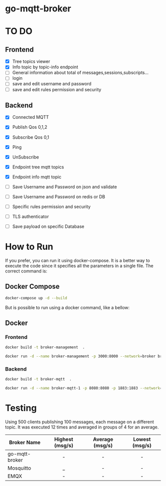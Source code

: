 # go-mqtt-broker

# TO DO 
## Frontend
- [x] Tree topics viewer
- [x] Info topic by topic-info endpoint
- [ ] General information about total of messages,sessions,subscripts...
- [ ] login
- [ ] save and edit username and password
- [ ] save and edit rules permission and security
  
## Backend
- [x] Connected MQTT
- [x] Publish Qos 0,1,2
- [x] Subscribe Qos 0,1
- [x] Ping
- [x] UnSubscribe
- [x] Endpoint tree mqtt topics
- [x] Endpoint info mqtt topic
- [ ] Save Username and Password on json and validate
- [ ] Save Username and Password on redis or DB
- [ ] Specific rules permission and security
- [ ] TLS authenticator
- [ ] Save payload on specific Database



# How to Run
If you prefer, you can run it using docker-compose. It is a better way to execute the code since it specifies all the parameters in a single file. The correct command is:
## Docker Compose

```bash
docker-compose up -d --build
```
But is possible to run using a docker command, like a bellow:
## Docker
### Frontend
```bash
docker build -t broker-management  .
```
```bash
docker run -d --name broker-management -p 3000:8000 --network=broker broker-management 
```
### Backend
```bash
docker build -t broker-mqtt  .
```
```bash
docker run -d --name broker-mqtt-1 -p 8080:8080 -p 1883:1883 --network=broker broker-mqtt 
```

# Testing

Using 500 clients publishing 100 messages, each message on a different topic. It was executed 12 times and averaged in groups of 4 for an average.

| Broker Name    | Highest (msg/s) | Average (msg/s) | Lowest (msg/s) |
|----------------|:---------------:|:---------------:|:--------------:|
| go-mqtt-broker | -           | -            | -           |
| Mosquitto      | _           | -            | -           |
| EMQX           | -           | -            | -           |

